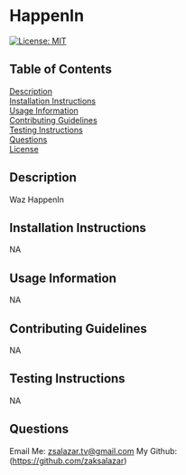 # HappenIn 

  [![License: MIT](https://img.shields.io/badge/License-MIT-yellow.svg)](https://opensource.org/licenses/MIT)

  ## Table of Contents 
  [Description](#-description)<br />
  [Installation Instructions](#-installation-instructions)<br />
  [Usage Information](#-usage-information)<br />
  [Contributing Guidelines](#-contributing-guidelines)<br />
  [Testing Instructions](#-testing-instructions)<br />
  [Questions](#-questions)<br />
  [License](#-license) 
  
  ## Description 
  Waz HappenIn 
  
  ## Installation Instructions
  NA
  
  ## Usage Information 
  NA

  ## Contributing Guidelines 
  NA

  ## Testing Instructions
  NA

  ## Questions 
  Email Me: zsalazar.tv@gmail.com 
  My Github: (https://github.com/zaksalazar) 
  